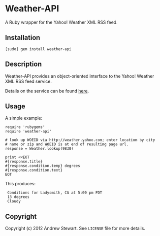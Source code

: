 # Weather-API

A Ruby wrapper for the Yahoo! Weather XML RSS feed.

## Installation

    [sudo] gem install weather-api

## Description

Weather-API provides an object-oriented interface to the Yahoo! Weather XML RSS
feed service.

Details on the service can be found [here](http://developer.yahoo.com/weather).

## Usage

A simple example:

    require 'rubygems'
    require 'weather-api'

    # look up WOEID via http://weather.yahoo.com; enter location by city
    # name or zip and WOEID is at end of resulting page url.
    response = Weather.lookup(9830)

    print <<EOT
    #{response.title}
    #{response.condition.temp} degrees
    #{response.condition.text}
    EOT

This produces:

     Conditions for Ladysmith, CA at 5:00 pm PDT
     13 degrees
     Cloudy

## Copyright

Copyright (c) 2012 Andrew Stewart. See `LICENSE` file for more details.
